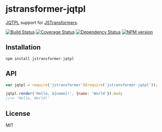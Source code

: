 # jstransformer-jqtpl

[JQTPL](https://github.com/kof/jqtpl) support for [JSTransformers](http://github.com/jstransformers).

[![Build Status](https://img.shields.io/travis/jstransformers/jstransformer-jqtpl/master.svg)](https://travis-ci.org/jstransformers/jstransformer-jqtpl)
[![Coverage Status](https://img.shields.io/codecov/c/github/jstransformers/jstransformer-jqtpl/master.svg)](https://codecov.io/gh/jstransformers/jstransformer-jqtpl)
[![Dependency Status](https://img.shields.io/david/jstransformers/jstransformer-jqtpl/master.svg)](http://david-dm.org/jstransformers/jstransformer-jqtpl)
[![NPM version](https://img.shields.io/npm/v/jstransformer-jqtpl.svg)](https://www.npmjs.org/package/jstransformer-jqtpl)

## Installation

    npm install jstransformer-jqtpl

## API

```js
var jqtpl = require('jstransformer')(require('jstransformer-jqtpl'));

jqtpl.render('Hello, ${name}!', {name: 'World'}).body
//=> 'Hello, World!'
```

## License

MIT
